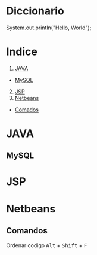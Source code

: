 # Diccionario

System.out.println("Hello, World");

# Indice

1. [JAVA](#java)
  * [MySQL](#mysql)
2. [JSP](#jsp)
3. [Netbeans](#netbeans)
  * [Comados](#comandos)

# JAVA

## MySQL

# JSP

# Netbeans

## Comandos

Ordenar codigo <kbd>Alt</kbd> + <kbd>Shift</kbd> + <kbd>F</kbd>
